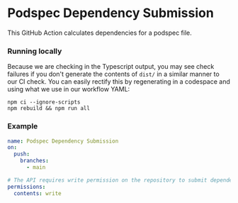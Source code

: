 # Podspec Dependency Submission

This GitHub Action calculates dependencies for a podspec file.

### Running locally

Because we are checking in the Typescript output, you may see check failures if you don't generate the contents of `dist/` in a similar manner to our CI check. You can easily rectify this by regenerating in a codespace and using what we use in our workflow YAML:

```
npm ci --ignore-scripts
npm rebuild && npm run all
```

### Example
```yaml
name: Podspec Dependency Submission
on:
  push:
    branches:
      - main

# The API requires write permission on the repository to submit dependencies
permissions:
  contents: write
